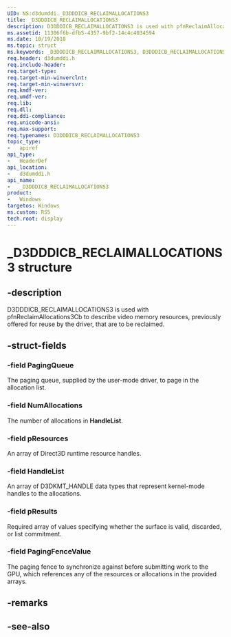```yaml
---
UID: NS:d3dumddi._D3DDDICB_RECLAIMALLOCATIONS3
title: _D3DDDICB_RECLAIMALLOCATIONS3
description: D3DDDICB_RECLAIMALLOCATIONS3 is used with pfnReclaimAllocations3Cb to describe video memory resources, previously offered for reuse by the driver, that are to be reclaimed.
ms.assetid: 11306f6b-dfb5-4357-9bf2-14c4c4034594
ms.date: 10/19/2018
ms.topic: struct
ms.keywords: _D3DDDICB_RECLAIMALLOCATIONS3, D3DDDICB_RECLAIMALLOCATIONS3, 
req.header: d3dumddi.h
req.include-header:
req.target-type:
req.target-min-winverclnt:
req.target-min-winversvr:
req.kmdf-ver:
req.umdf-ver:
req.lib:
req.dll:
req.ddi-compliance:
req.unicode-ansi:
req.max-support:
req.typenames: D3DDDICB_RECLAIMALLOCATIONS3
topic_type: 
-	apiref
api_type: 
-	HeaderDef
api_location: 
-	d3dumddi.h
api_name: 
-	_D3DDDICB_RECLAIMALLOCATIONS3
product:
-	Windows
targetos: Windows
ms.custom: RS5
tech.root: display
---
```


# _D3DDDICB_RECLAIMALLOCATIONS3 structure

## -description

D3DDDICB_RECLAIMALLOCATIONS3 is used with pfnReclaimAllocations3Cb to describe video memory resources, previously offered for reuse by the driver, that are to be reclaimed.

## -struct-fields

### -field PagingQueue

The paging queue, supplied by the user-mode driver, to page in the allocation list.

### -field NumAllocations

The number of allocations in **HandleList**.

### -field pResources

An array of Direct3D runtime resource handles.

### -field HandleList

An array of D3DKMT_HANDLE data types that represent kernel-mode handles to the allocations.

### -field pResults

Required array of values specifying whether the surface is valid, discarded, or list commitment.

### -field PagingFenceValue
 
The paging fence to synchronize against before submitting work to the GPU, which references any of the resources or allocations in the provided arrays.

## -remarks

## -see-also
